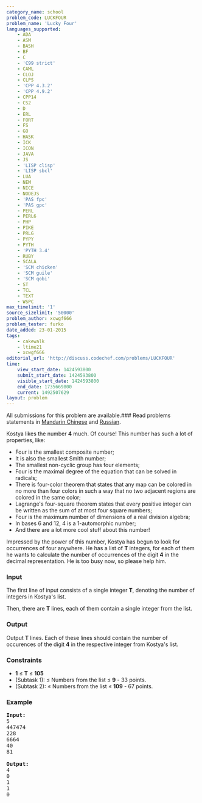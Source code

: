 ```yaml
---
category_name: school
problem_code: LUCKFOUR
problem_name: 'Lucky Four'
languages_supported:
    - ADA
    - ASM
    - BASH
    - BF
    - C
    - 'C99 strict'
    - CAML
    - CLOJ
    - CLPS
    - 'CPP 4.3.2'
    - 'CPP 4.9.2'
    - CPP14
    - CS2
    - D
    - ERL
    - FORT
    - FS
    - GO
    - HASK
    - ICK
    - ICON
    - JAVA
    - JS
    - 'LISP clisp'
    - 'LISP sbcl'
    - LUA
    - NEM
    - NICE
    - NODEJS
    - 'PAS fpc'
    - 'PAS gpc'
    - PERL
    - PERL6
    - PHP
    - PIKE
    - PRLG
    - PYPY
    - PYTH
    - 'PYTH 3.4'
    - RUBY
    - SCALA
    - 'SCM chicken'
    - 'SCM guile'
    - 'SCM qobi'
    - ST
    - TCL
    - TEXT
    - WSPC
max_timelimit: '1'
source_sizelimit: '50000'
problem_author: xcwgf666
problem_tester: furko
date_added: 23-01-2015
tags:
    - cakewalk
    - ltime21
    - xcwgf666
editorial_url: 'http://discuss.codechef.com/problems/LUCKFOUR'
time:
    view_start_date: 1424593800
    submit_start_date: 1424593800
    visible_start_date: 1424593800
    end_date: 1735669800
    current: 1492507629
layout: problem
---
```

All submissions for this problem are available.###  Read problems statements in [Mandarin Chinese](http://www.codechef.com/download/translated/LTIME21/mandarin/LUCKFOUR.pdf) and [Russian](http://www.codechef.com/download/translated/LTIME21/russian/LUCKFOUR.pdf).

Kostya likes the number **4** much. Of course! This number has such a lot of properties, like:

- Four is the smallest composite number;
- It is also the smallest Smith number;
- The smallest non-cyclic group has four elements;
- Four is the maximal degree of the equation that can be solved in radicals;
- There is four-color theorem that states that any map can be colored in no more than four colors in such a way that no two adjacent regions are colored in the same color;
- Lagrange's four-square theorem states that every positive integer can be written as the sum of at most four square numbers;
- Four is the maximum number of dimensions of a real division algebra;
- In bases 6 and 12, 4 is a 1-automorphic number;
- And there are a lot more cool stuff about this number!

Impressed by the power of this number, Kostya has begun to look for occurrences of four anywhere. He has a list of **T** integers, for each of them he wants to calculate the number of occurrences of the digit **4** in the decimal representation. He is too busy now, so please help him.

### Input

The first line of input consists of a single integer **T**, denoting the number of integers in Kostya's list.

Then, there are **T** lines, each of them contain a single integer from the list.

### Output

Output **T** lines. Each of these lines should contain the number of occurences of the digit **4** in the respective integer from Kostya's list.

### Constraints

- **1** ≤ **T** ≤ **105**
- (Subtask 1):  ≤ Numbers from the list ≤ **9** - 33 points.
- (Subtask 2):  ≤ Numbers from the list ≤ **109** - 67 points.

### Example

<pre><b>Input:</b>
5
447474
228
6664
40
81

<b>Output:</b>
4
0
1
1
0

</pre>